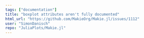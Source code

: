```yaml
---
tags: ["documentation"]
title: "boxplot attributes aren't fully documented"
html_url: "https://github.com/MakieOrg/Makie.jl/issues/1112"
user: "SimonDanisch"
repo: "JuliaPlots/Makie.jl"
---
```


